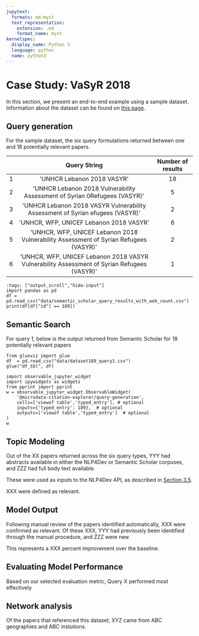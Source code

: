 ```yaml
---
jupytext:
  formats: md:myst
  text_representation:
    extension: .md
    format_name: myst
kernelspec:
  display_name: Python 3
  language: python
  name: python3
---
```


# Case Study: VaSyR 2018

In this section, we present an end-to-end example using a sample dataset. Information about the dataset can be found on [this page](https://microdata.unhcr.org/index.php/catalog/189).

## Query generation

For the sample dataset, the six query formulations returned between one and 18 potentially relevant papers.

|  	| **Query String** 	| **Number of results** | 
|---	|:---:	|:---:	|
| 1 	| 'UNHCR Lebanon 2018 VASYR'	| 18	|
| 2 	| 'UNHCR Lebanon 2018 Vulnerability Assessment of Syrian 0Refugees (VASYR)' | 5 |
| 3 	| 'UNHCR Lebanon 2018 VASYR Vulnerability Assessment of Syrian efugees (VASYR)'	| 2	|
| 4 	| 'UNHCR, WFP, UNICEF Lebanon 2018 VASYR'	| 6	|
| 5 	| 'UNHCR, WFP, UNICEF Lebanon 2018 Vulnerability Assessment of Syrian Refugees (VASYR)' | 2 |
| 6 	| 'UNHCR, WFP, UNICEF Lebanon 2018 VASYR Vulnerability Assessment of Syrian Refugees (VASYR)' 	|1	|

```{code-cell} ipython3
:tags: ["output_scroll","hide-input"]
import pandas as pd
df = pd.read_csv("data/semantic_scholar_query_results_with_web_count.csv")
print(df[df["id"] == 189])
```

## Semantic Search
For query 1, below is the output returned from Semantic Scholar for 18 potentially relevant papers

```{code-cell} ipython3
from glueviz import glue
df  = pd.read_csv("data/dataset189_query1.csv")
glue("df_tbl", df)
```

```{code-cell} ipython3
import observable_jupyter_widget
import ipywidgets as widgets
from pprint import pprint
w = observable_jupyter_widget.ObservableWidget(
    '@microdata-citation-explorer/query-generation',
    cells=['viewof table','typed_entry'], # optional
    inputs={'typed_entry': 189},  # optional
    outputs=['viewof table','typed_entry']  # optional
)
w
```


## Topic Modeling
Out of the XX papers returned across the six query types, YYY had abstracts available in either the NLP4Dev or Semantic Scholar corpuses, and ZZZ had full body text available.

These were used as inputs to the NLP4Dev API, as described in [Section 3.5](methods/topic-modeling-and-sentiment-analysis.md).

XXX were defined as relevant.

## Model Output
Following manual review of the papers identified automatically, XXX were confirmed as relevant. Of these XXX, YYY had previously been identified through the manual procedure, and ZZZ were new.

This represents a XXX percent improvement over the baseline.

## Evaluating Model Performance
Based on our selected evaluation metric, Query X performed most effectively

## Network analysis
Of the papers that referenced this dataset, XYZ came from ABC geographies and ABC instutions.
